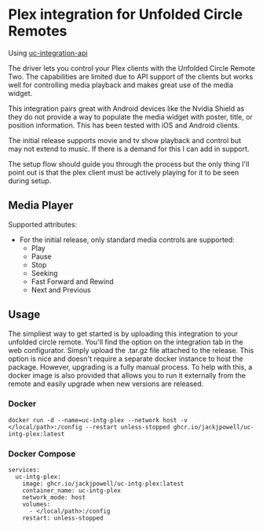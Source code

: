 # Plex integration for Unfolded Circle Remotes

Using [uc-integration-api](https://github.com/aitatoi/integration-python-library)

The driver lets you control your Plex clients with the Unfolded Circle Remote Two. The capabilities are limited due to API support of the clients but works well for controlling media playback and makes great use of the media widget. 

This integration pairs great with Android devices like the Nvidia Shield as they do not provide a way to populate the media widget with poster, title, or position information. This has been tested with iOS and Android clients.

The initial release supports movie and tv show playback and control but may not extend to music. If there is a demand for this I can add in support. 

The setup flow should guide you through the process but the only thing I'll point out is that the plex client must be actively playing for it to be seen during setup. 

## Media Player
Supported attributes:
 - For the initial release, only standard media controls are supported:
   - Play
   - Pause
   - Stop
   - Seeking
   - Fast Forward and Rewind
   - Next and Previous

## Usage
The simpliest way to get started is by uploading this integration to your unfolded circle remote. You'll find the option on the integration tab in the web configurator. Simply upload the .tar.gz file attached to the release. This option is nice and doesn't require a separate docker instance to host the package. However, upgrading is a fully manual process. To help with this, a docker image is also provided that allows you to run it externally from the remote and easily upgrade when new versions are released. 

### Docker
```docker run -d --name=uc-intg-plex --network host -v </local/path>:/config --restart unless-stopped ghcr.io/jackjpowell/uc-intg-plex:latest```

### Docker Compose
```
services:
  uc-intg-plex:
    image: ghcr.io/jackjpowell/uc-intg-plex:latest
    container_name: uc-intg-plex
    network_mode: host
    volumes:
      - </local/path>:/config
    restart: unless-stopped
```
